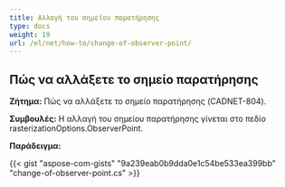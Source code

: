 ```yaml
---
title: Αλλαγή του σημείου παρατήρησης
type: docs
weight: 19
url: /el/net/how-to/change-of-observer-point/
---
```


## **Πώς να αλλάξετε το σημείο παρατήρησης**

**Ζήτημα:** Πώς να αλλάξετε το σημείο παρατήρησης (CADNET-804).

**Συμβουλές:** Η αλλαγή του σημείου παρατήρησης γίνεται στο πεδίο rasterizationOptions.ObserverPoint.

**Παράδειγμα:**

{{< gist "aspose-com-gists" "9a239eab0b9dda0e1c54be533ea399bb" "change-of-observer-point.cs" >}}
